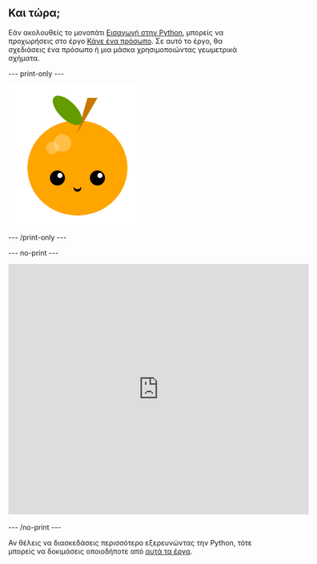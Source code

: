 ## Και τώρα;

Εάν ακολουθείς το μονοπάτι [Εισαγωγή στην Python](https://projects.raspberrypi.org/en/raspberrypi/python-intro), μπορείς να προχωρήσεις στο έργο [Κάνε ένα πρόσωπο](https://projects.raspberrypi.org/en/projects/make-a-face). Σε αυτό το έργο, θα σχεδιάσεις ένα πρόσωπο ή μια μάσκα χρησιμοποιώντας γεωμετρικά σχήματα.

--- print-only ---

![Το έργο Κάνε ένα πρόσωπο](images/make-a-face-project.png)

--- /print-only ---

--- no-print ---

<iframe src="https://trinket.io/embed/python/6bad88800b?outputOnly=true&start=result" width="600" height="500" frameborder="0" marginwidth="0" marginheight="0" allowfullscreen>
</iframe>

--- /no-print ---

Αν θέλεις να διασκεδάσεις περισσότερο εξερευνώντας την Python, τότε μπορείς να δοκιμάσεις οποιοδήποτε από [αυτά τα έργα](https://projects.raspberrypi.org/en/projects?software%5B%5D=python).
